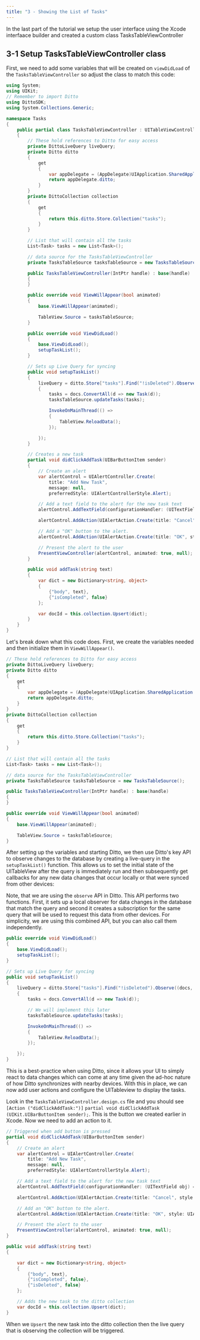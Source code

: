 ```yaml
---
title: "3 - Showing the List of Tasks"
---
```


In the last part of the tutorial we setup the user interface using the Xcode interfaace builder and created a custom class TasksTableViewController

## 3-1 Setup TasksTableViewController class

First, we need to add some variables that will be created on `viewDidLoad` of the `TasksTableViewController` so adjust the class to match this code:

```csharp title="TasksTableViewController.cs"
using System;
using UIKit;
// Remember to import Ditto
using DittoSDK;
using System.Collections.Generic;

namespace Tasks
{
    public partial class TasksTableViewController : UITableViewController
    {
        // These hold references to Ditto for easy access
        private DittoLiveQuery liveQuery;
        private Ditto ditto
        {
            get
            {
                var appDelegate = (AppDelegate)UIApplication.SharedApplication.Delegate;
                return appDelegate.ditto;
            }
        }
        private DittoCollection collection
        {
            get
            {
                return this.ditto.Store.Collection("tasks");
            }
        }

        // List that will contain all the tasks
        List<Task> tasks = new List<Task>();

        // data source for the TasksTableViewController
        private TasksTableSource tasksTableSource = new TasksTableSource();

        public TasksTableViewController(IntPtr handle) : base(handle)
        {
        }

        public override void ViewWillAppear(bool animated)
        {
            base.ViewWillAppear(animated);

            TableView.Source = tasksTableSource;
        }

        public override void ViewDidLoad()
        {
            base.ViewDidLoad();
            setupTaskList();
        }

        // Sets up Live Query for syncing
        public void setupTaskList()
        {
            liveQuery = ditto.Store["tasks"].Find("!isDeleted").Observe((docs, _event) =>
            {
                tasks = docs.ConvertAll(d => new Task(d));
                tasksTableSource.updateTasks(tasks);

                InvokeOnMainThread(() =>
                {
                    TableView.ReloadData();
                });

            });
        }

        // Creates a new task
        partial void didClickAddTask(UIBarButtonItem sender)
        {
            // Create an alert
            var alertControl = UIAlertController.Create(
                title: "Add New Task",
                message: null,
                preferredStyle: UIAlertControllerStyle.Alert);

            // Add a text field to the alert for the new task text
            alertControl.AddTextField(configurationHandler: (UITextField obj) => obj.Placeholder = "Enter Task");

            alertControl.AddAction(UIAlertAction.Create(title: "Cancel", style: UIAlertActionStyle.Cancel, handler: null));

            // Add a "OK" button to the alert.
            alertControl.AddAction(UIAlertAction.Create(title: "OK", style: UIAlertActionStyle.Default, alarm => addTask(alertControl.TextFields[0].Text)));

            // Present the alert to the user
            PresentViewController(alertControl, animated: true, null);
        }

        public void addTask(string text)
        {
            var dict = new Dictionary<string, object>
            {
                {"body", text},
                {"isCompleted", false}
            };

            var docId = this.collection.Upsert(dict);
        }
    }
}
```

Let's break down what this code does. First, we create the variables needed and then initialize them in `ViewWillAppear()`.

```csharp
// These hold references to Ditto for easy access
private DittoLiveQuery liveQuery;
private Ditto ditto
{
    get
    {
        var appDelegate = (AppDelegate)UIApplication.SharedApplication.Delegate;
        return appDelegate.ditto;
    }
}
private DittoCollection collection
{
    get
    {
        return this.ditto.Store.Collection("tasks");
    }
}

// List that will contain all the tasks
List<Task> tasks = new List<Task>();

// data source for the TasksTableViewController
private TasksTableSource tasksTableSource = new TasksTableSource();

public TasksTableViewController(IntPtr handle) : base(handle)
{
}

public override void ViewWillAppear(bool animated)
{
    base.ViewWillAppear(animated);

    TableView.Source = tasksTableSource;
}
```

After setting up the variables and starting Ditto, we then use Ditto's key API to observe changes to the database by creating a live-query in the `setupTaskList()` function. This allows us to set the initial state of the UITableView after the query is immediately run and then subsequently get callbacks for any new data changes that occur locally or that were synced from other devices:

Note, that we are using the `observe` API in Ditto. This API performs two functions. First, it sets up a local observer for data changes in the database that match the query and second it creates a subscription for the same query that will be used to request this data from other devices. For simplicity, we are using this combined API, but you can also call them independently.

```csharp
public override void ViewDidLoad()
{
    base.ViewDidLoad();
    setupTaskList();
}

// Sets up Live Query for syncing
public void setupTaskList()
{
    liveQuery = ditto.Store["tasks"].Find("!isDeleted").Observe((docs, _event) =>
    {
        tasks = docs.ConvertAll(d => new Task(d));

        // We will implement this later
        tasksTableSource.updateTasks(tasks);

        InvokeOnMainThread(() =>
        {
            TableView.ReloadData();
        });

    });
}
```

This is a best-practice when using Ditto, since it allows your UI to simply react to data changes which can come at any time given the ad-hoc nature of how Ditto synchronizes with nearby devices. With this in place, we can now add user actions and configure the UITableview to display the tasks.

Look in the `TasksTableViewController.design.cs` file and you should see `[Action ("didClickAddTask:")]` `partial void didClickAddTask (UIKit.UIBarButtonItem sender);`. This is the button we created earlier in Xcode.
Now we need to add an action to it.

```csharp
// Triggered when add button is pressed
partial void didClickAddTask(UIBarButtonItem sender)
{
    // Create an alert
    var alertControl = UIAlertController.Create(
        title: "Add New Task",
        message: null,
        preferredStyle: UIAlertControllerStyle.Alert);

    // Add a text field to the alert for the new task text
    alertControl.AddTextField(configurationHandler: (UITextField obj) => obj.Placeholder = "Enter Task");

    alertControl.AddAction(UIAlertAction.Create(title: "Cancel", style: UIAlertActionStyle.Cancel, handler: null));

    // Add an "OK" button to the alert.
    alertControl.AddAction(UIAlertAction.Create(title: "OK", style: UIAlertActionStyle.Default, alarm => addTask(alertControl.TextFields[0].Text)));

    // Present the alert to the user
    PresentViewController(alertControl, animated: true, null);
}

public void addTask(string text)
{

    var dict = new Dictionary<string, object>
    {
        {"body", text},
        {"isCompleted", false},
        {"isDeleted", false}
    };

    // Adds the new task to the ditto collection
    var docId = this.collection.Upsert(dict);
}
```

When we `Upsert` the new task into the ditto collection then the live query that is observing the collection will be triggered.
